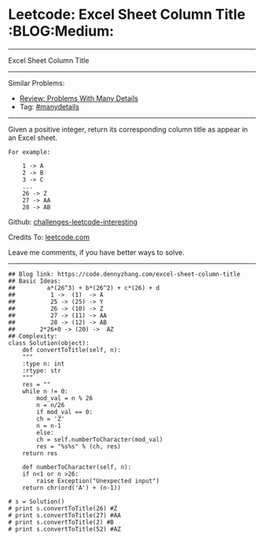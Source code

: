 
# Leetcode: Excel Sheet Column Title     :BLOG:Medium:

---

Excel Sheet Column Title  

---

Similar Problems:  

-   [Review: Problems With Many Details](https://code.dennyzhang.com/review-manydetails)
-   Tag: [#manydetails](https://code.dennyzhang.com/tag/manydetails)

---

Given a positive integer, return its corresponding column title as appear in an Excel sheet.  

    For example:
    
        1 -> A
        2 -> B
        3 -> C
        ...
        26 -> Z
        27 -> AA
        28 -> AB

Github: [challenges-leetcode-interesting](https://github.com/DennyZhang/challenges-leetcode-interesting/tree/master/excel-sheet-column-title)  

Credits To: [leetcode.com](https://leetcode.com/problems/excel-sheet-column-title/description/)  

Leave me comments, if you have better ways to solve.  

---

    ## Blog link: https://code.dennyzhang.com/excel-sheet-column-title
    ## Basic Ideas:
    ##         a*(26^3) + b*(26^2) + c*(26) + d
    ##          1 ->  (1)  -> A
    ##          25 -> (25) -> Y
    ##          26 -> (10) -> Z
    ##          27 -> (11) -> AA
    ##          28 -> (12) -> AB
    ##       2*26+0 -> (20) ->  AZ
    ## Complexity:
    class Solution(object):
        def convertToTitle(self, n):
    	"""
    	:type n: int
    	:rtype: str
    	"""
    	res = ""
    	while n != 0:
    	    mod_val = n % 26
    	    n = n/26
    	    if mod_val == 0:
    		ch = 'Z'
    		n = n-1
    	    else:
    		ch = self.numberToCharacter(mod_val)
    	    res = "%s%s" % (ch, res)
    	return res
    
        def numberToCharacter(self, n):
    	if n<1 or n >26:
    	    raise Exception("Unexpected input")
    	return chr(ord('A') + (n-1))
    
    # s = Solution()
    # print s.convertToTitle(26) #Z
    # print s.convertToTitle(27) #AA
    # print s.convertToTitle(2) #B
    # print s.convertToTitle(52) #AZ

